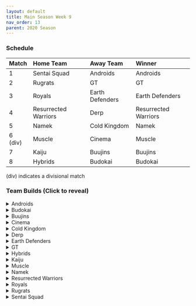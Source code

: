```yaml
---
layout: default
title: Main Season Week 9
nav_order: 13
parent: 2020 Season
---
```

### Schedule

|Match          |  Home Team            | Away Team        | Winner                |
| :-------------| :---------------------| :----------------| :---------------------|
| 1             | Sentai Squad          | Androids         |  Androids             |
| 2             | Rugrats               | GT               |  GT                   |
| 3             | Royals                | Earth Defenders  |  Earth Defenders      |
| 4             | Resurrected Warriors  | Derp             |  Resurrected Warriors |
| 5             | Namek                 | Cold Kingdom     |  Namek                |
| 6 (div)       | Muscle                | Cinema           |  Muscle               |
| 7             | Kaiju                 | Buujins          |  Buujins              | 
| 8             | Hybrids               | Budokai          |  Budokai              |

(div) indicates a divisional match

### Team Builds (Click to reveal)

<details>
  <summary>Androids</summary>
  <br />
<br />Home Map: Glacier
<br />Music: Boss Ganges
<br />Weekly Bench: Cell
<br />Boost Store: None

- Android 16:
    - Attack +2, Defense -1 (1)
    - Power of Rage (2)
    - Light Body (1)
    - Master Throw (1)
    - Quick Fast Attack (1)
    - Serious (1)
    - Trunks AI

- Super 17 - Costume 2
    - Super +1 (1)
    - Launch's Support (2)
    - Quick Fast Attack (1)
    - Fighting Spirit (1)
    - Indignation (1)
    - Savior (1)
    - Yajirobe AI

- Android 19:
    - Defense +2 (2)
    - Power of Rage (2)
    - Master Throw (1)
    - Light Body (1)
    - Latent Energy (1)
    - Majin Buu AI

- Android 17
    - Costume 2
    - Attack +1 (1)
    - Eternal Life (4)
    - Serious (1)
    - Indignation (1)
    - Gohan AI

</details>

<details>
  <summary>Budokai</summary>

<br />
<br />Home Map: Planet Namek
<br />Music: Boss Battle Rock
<br />Weekly bench: Early Goku
<br />Boosts: N/A

- Kid Goku (Costume 1)
    - Attack +2 Defense -1 (1)
    - Fighting Spirit (1)
    - Quick Fast Attack (1)
    - Eternal Life (4)
    - Trunks AI

- End Goku (SSJ) (Costume 2)
    - Ki+1 (1)
    - Indignation (1)
    - Savior (1)
    - Dende's Healing (1)
    - Launch's Support (2)
    - Broly's Ring (Limiter)
    - Chiaotzu Ai

- Nam (Costume 1)
    - Attack +1 (1)
    - Serious (1)
    - Combo Master (1)
    - Master Throw (1)
    - Light Body (1)
    - Dende's Healing (2)
    - Frieza AI

- Cyborg Tao (Costume 1)
    - Ki +2/Super -1 (1)
    - Serious (1)
    - Quick Fast Attack (1)
    - Savior (1)
    - Light Body (1)
    - Power of Rage (2)
    - Cell Ai

</details>

<details>
  <summary>Buujins</summary>
<br />
<br /> Home Map: Supreme Kai's World
<br />Music: Nanshan
<br />Bench: Evil Buu
<br />Boosts:

- Majuub
    - Attack +1 (1)
    - Latent Energy! (1)
    - Quick Fast Attack (1)
    - Launch's Support (2)
    - Indignation! (1)
    - Light Body (1)
    - Ginyu AI

- Majin Buu
    - Ki +2 Super -1 (1)
    - Savior (1)
    - Light Body (1)
    - Eternal Life (4)
    - Yajirobe AI

- Super Buu
    - Attack +2 Defense -1 (1)
    - Serious! (1)
    - Quick Fast Attack (1)
    - Dende's Healing (2)
    - Master Throw (1)
    - Combo Master (1)
    - Trunks AI

- Kid Buu
    - Defense +3 Attack -1 (2)
    - Launch's Support (2)
    - Indignation! (1)
    - Fighting Spirit! (1)
    - Savior (1)
    - Tien AI

</details>

<details>
  <summary>Cinema</summary>
<br />  
<br />Home Map: Hell
<br />Music: Warlord F
<br />Bench: Gogeta
<br />Boosts: Attack +1 (4z) x2, Draconic Aura (3z)

- Turles
    - Defense +3 Attack -1 (2)
    - Attack  +1 (Boost)
    - Eternal Life (4)
    - Fighting Spirit! (1)
    - Tien AI

- Zangya
    - Ki +1 (1)
    - Master Blast (1)
    - Dragon Spirit (2)
    - Exquisite Skill (1)
    - Savior (1)
    - Indignation! (1)
    - Ginyu AI

- Garlic Jr. (Base Form)
    - Attack +1 (1)
    - Attack +1 (Boost)
    - Launch's Support (2)
    - Dende's Healing (2)
    - Fighting Spirit! (1)
    - Indignation! (1)
    - Broly's Ring (Limiter)
    - Tien AI

- Fasha
    - Defense +2 (2)
    - Dende's Healing (2)
    - Light Body (1)
    - Serious! (1)
    - Quick Fast Attack (1)
    - Draconic Aura (Boost)
    - Trunks AI



</details>

<details>
  <summary>Cold Kingdom </summary>
  <br />
<br />Home Map: Broly's Planet
<br />Music: Paranoia
<br />Bench: Cooler
<br />Boosts:

- King Cold - Costume 2
    - Attack +2 Defense -1 (1) 
    - Serious (1) 
    - Quick fast Attack (1) 
    - Eternal Life(4)
    - Trunks AI

- Meta Cooler
    - Defense +2(2)
    - Serious(1)
    - Tension Up(2)
    - Dende’s Healing(2)
    - Trunks AI

- 3rd Form Freeza
    - Ki +1(1)
    - Launches Support(2)
    - Power of Rage(2)
    - Indignation(1)
    - Fighting Spirit(1)
    - Cell AI

- Recoome - Costume 2
    - Attack +1(1)
    - Kibito’s Secret Art(2)
    - Savior(1)
    - Light Body(1)
    - Launches Support (2)
    - Majin Buu AI

</details>

<details>
  <summary>Derp</summary>
<br />  
<br />Home Map: Penguin Village
<br />Music: War Begins
<br />Bench: Hercule
<br />Boosts:

- Gero
    - Defense +2 (2)
    - Dragon Spirit (2)
    - Dende's Healing (2)
    - Light Body (1)
    - Gohan AI

- Salza
    - Attack +1 (1)
    - Serious (1)
    - Eternal Life (4)
    - Savior (1)
    - Piccolo AI

- Kibito
    - Attack +2 Defense -1 (1)
    - Serious (1)
    - Fighting Spirit (1)
    - Quick Fast Attacks (1)
    - Dende's Healing (2)
    - Savior (1)
    - Goku AI

- Devilman
    - Ki +2 Super -1 (1)
    - Indignation (1)
    - Fighting Spirit (1)
    - Exquisite Skill (1)
    - Quick Fast Attacks (1)
    - Power of Rage (2)
    - Frieza AI

</details>

<details>
  <summary>Earth Defenders</summary>
  <br />
<br />Home Map: Mt. Paozu
<br />Music: Aether
<br />Bench: Tien
<br />Boosts:

- Krillin
    - Attack +1 (1)
    - Dende's Healing (2)
    - Indomitable Fighting Spirit (2)
    - Serious (1)
    - Quick Fast Attack (1)
    - Trunks AI

- Yamcha
    - Defense +3 Attack -1 (2)
    - Dragon Power (3)
    - Latent Energy (1)
    - Quick Fast Attack (1)
    - Tien AI

- Base Mid Goku
    - Super +2 Ki -1 (1)
    - Power of Rage (2)
    - Savior (1)
    - Indignation (1)
    - Launch's Support (2)
    - Tien AI

- SSJ1 Mid Vegeta
    - Attack +2 Defense -1 (1)
    - Dende's Healing (2)
    - Fighting Spirit (1)
    - Serious (1) 
    - Power of Rage (2)
    - Limiter (Free) 
    - Trunks AI

</details>

<details>
  <summary>GT</summary>
<br />  
<br />Home Map: Kings Castle
<br />Music: Turbulence
<br />Bench: Syn Shenron
<br />Boosts:

- Ssj4 Vegeta 
    - Ki +2/super-1 (1)
    - Indignation (1)
    - Fighting Spirit (1)
    - Rush Blast 3 (3)
    - Light Body (1)
    - Broly's ring (Free)
    - Yajirobe AI

- Goku SSJ3 
    - Attack +2/super -1 (1)
    - Serious (1)
    - Quick Fast Attack (1)
    - Dende's Healing (2)
    - Power of Rage (2)
    - Broly's Ring (Limiter)
    - Cell AI

- Super Baby 1
    - Defense +2 (2)
    - Dende's Healing (2)
    - Dragon Spirit (2)
    - Serious (1)
    - Piccolo AI

- Pan
    - Super +2/Ki -1 (1)
    - Launchs Support (2)
    - Dragon Power (3)
    - Saviour (1)
    - Yajirobe AI

</details>

<details>
  <summary>Hybrids</summary>
<br />  
<br />Home Map: Wastelands
<br />Music: Dragon Castle
<br />Bench: Ultimate Gohan
<br />Boosts:

Notes:
No map listed as the home team

- Kid Gohan - Costume 2
    - Defense +3 Attack -1 (2)
    - Latent Energy (1)
    - Eternal Life (4)
    - Trunks AI

- Sword Trunks (Base)
    - Ki + 2 Super - 1 (1)
    - Launch’s Support (2)
    - Indignation(1)
    - Savior (1)
    - Dende's Healing (2)
    - Broly's Ring (free)
    - Frieza AI

- Future Gohan (SSJ)
    - Ki +1 (1)
    - Fighting Spirit (1)
    - Latent Energy (1)
    - Serious (1)
    - Savior (1)
    - Kibito's Secret Art (2)
    - Frieza Ai

- Teen Gohan (SSJ) - Costume 3
    - Super +2, Ki-1 (1)
    - Indignation (1)
    - Fighting Spirit (1)
    - Launch’s Support (2)
    - Dende's Healing (2)
    - Chiaotzu Ai

</details>

<details>
  <summary>Kaiju</summary>
<br />  
<br />Home Map: Rocky Area
<br />Music: Crongus
<br />Bench: Scouter Vegeta
<br />Boosts:

- Nappa 
    - Costume 2
    - Defense +3 Attack -1 (2)
    - Fighting spirit (1)
    - Indignation (1)
    - Latent Energy (1)
    - Dende's Healing (2)
    - Yajirobe Ai

- Bardock
    - Super +2 Ki - 1 (1)
    - Indignation (1)
    - Fighting Spirit (1)
    - Launch Support (2)
    - Savior (1)
    - Unleash Ki (1)
    - Tien Ai

- King Vegeta 
    - Super +1 (1)
    - Latent Energy (1)
    - Savior (1)
    - Launch's Support (2)
    - Dende's Healing (2)
    - Yajirobe Ai

- Raditz
    - Attack +1 (1)
    - Serious (1)
    - Quick fast attack (1)
    - Eternal Life (4)
    - Goku Ai


</details>

<details>
  <summary>Muscle</summary>
<br />  
<br />Home Map: Muscle Tower
<br />Music: Epic Boss Fight
<br />Bench: Roshi
<br />Boosts: Attack +1 (4z), Kibito's Secret Art (3z) x2

- SSJ Trunks
    - Attack +2 Def -1 (1)
    - Attack +1 (Boost)
    - Dende’s Healing (2)
    - Quick Fast Attack (1)
    - Serious (1)
    - Power of Rage (2)
    - Goku AI

- SSJ Broly
    - Super +2 Ki -1 (1)
    - Savior (1)
    - Spiritual Control (3)
    - Light Body (1)
    - Fighting Spirit (1)
    - Kibito Secret Art (Boost)
    - Tien AI

- Bojack 
    - Ki +2 Super -1 (1)
    - Savior (1)
    - Launch’s Support (2)
    - Light Body (1)
    - Indignation (1)
    - Fighting Spirit (1)
    - Kibito Secret Art (Boost)
    - Tien AI

- Android 13
    - Attack +1 (1)
    - Dende’s Healing (2)
    - Tension Up (2)
    - Serious (1)
    - Indignation (1)
    - Goku AI


</details>

<details>
  <summary>Namek</summary>
<br />  
<br />Home Map: Kami's Lookout
<br />Music: Fight me if you can
<br />Bench: Late Piccolo
<br />Boosts:

- Tambourine
    - Attack+1 (1)
    - Dende's Healing (2)
    - Serious (1)
    - Quick Fast Attack (1)
    - Master Throw (1)
    - LIght Body (1)
    - Trunks ai

- Nail
    - Defense+3, Attack-1 (2)
    - Eternal LIfe (4)
    - Fighting Spirit (1)
    - Chiaotzu ai

- King Piccolo
    - Ki+2, Super-1 (1)
    - Power of Rage (2)
    - Indignation (1)
    - Savior (1)
    - Launch's Support (2)
    - Tien ai

- Nuova
    - Super+1 (1)
    - Dende's Healing (2)
    - Latent Energy (1)
    - Fighting Spirit (1)
    - Indignation (1)
    - Light Body (1)
    - Tien ai


</details>

<details>
  <summary>Resurrected Warriors</summary>
<br />  
<br />Home Map: Desert
<br />Music: Action Fight
<br />Bench: Android 18
<br />Boosts:

- Eighter - Costume 1
    - Defense +3 Attack -1 (2)
    - Hi Tension (3)
    - Light Body (1)
    - Indignation (1)
    - Cell AI

- End Vegeta:
    - Attack+2 defence down 1 (1)
    - Dende's healing (2)
    - Quick Fast Attack (1)
    - Serious (1)
    - Fighting Spirit (1)
    - Savior (1)
    - Chiaotzu AI

- Videl - Costume 3
    - Defence +2 (2)
    - Launch Support (2)
    - Power Of Rage (2)
    - Indigniation (1)
    - Krillin AI

- Early Piccolo - Costume 2
    - Ki +1 (1)
    - Eternal Life (4) 
    - Savior (1)
    - Fighting Spirit (1)
    - Chiaotzu AI


</details>


<details>
  <summary>Royals</summary>
<br />  
<br />Home Map: Hyperbolic Time Chamber
<br />Music: Thunder
<br />Bench: Dabura
<br />Boosts:

- Slug
    - Defense +2 (2)
    - Latent Energy (1)
    - Indignation (1)
    - Fighting Spirit (1)
    - Dendes Healing (2)
    - Yajorobe AI

- Mecha Frieza
    - Ki +2 Super -1 (1)
    - Savior (1)
    - Indignation (1)
    - Launch's Support (2)
    - Kibitos Secret Art (2)
    - Vegeta ai

- Majin Vegeta
    - Attack +2 Defense -1 (1)
    - Serious (1)
    - Latent Energy (1)
    - Eternal Life (4)
    - Chiaotzu Ai

- Pilaf (costume 2)
    - Defense +2 ATK -1 (1)
    - Dragon Power (3)
    - Dendes Healing (2)
    - Savior (1)
    - Brolys Ring (limiter)
    - Ginyu Ai


</details>

<details>
  <summary>Rugrats</summary>
<br />  
<br />Home Map: City Ruins
<br />Music: Nanga-F
<br />Bench: Kid Trunks
<br />Boosts:

- SSJ Goten (costume 1)
    - Attack +1 (1)
    - Indignation (1)
    - Dende's Healing (2)
    - Fighting Spirit (1)
    - Power of Rage (2)
    - Chaiotzu AI

- Cell Jr. (Costume 2)
    - Ki +1 (1)
    - Launch's Support (2)
    - Fighting Spirit (1)
    - Latent Energy (1)
    - Light Body (1)
    - Quick Fast Attack (1)
    - Krillin AI

- Arale (costume 2)
    - Super +2 Ki -1 (1)
    - Power of Rage (2)
    - Tension Up (2)
    - Savior (1)
    - Light Body (1)
    - Yajirobe AI 

- Saibaman (costume 1)
    - Defense +2 Attack -1 (1)
    - Latent Energy (1)
    - Unleash Ki (1)
    - Serious (1)
    - Hatred of Saiyans (1)
    - Quick Fast Attack (1)
    - Exquisite Skill (1)
    - Ginyu AI


</details>

<details>
  <summary>Sentai Squad</summary>
<br />  
<br />Home Map: Frieza's Ship
<br />Music: Hurricane
<br />Bench:  Saiyaman
<br />Boosts:

- Burter - Costume 2
    - Super +1 (1)
    - Power of Rage (2)
    - Launch's Support (2)
    - Indignation (1)
    - Quick Fast Attack (1)
    - Trunks AI

- Jeice - Costume 1
    - Ki +2 Super -1 (1)
    - Kibito's Secret Art (2)
    - Fighting Spirit (1)
    - Indignation (1)
    - Savior (1)
    - Light Body (1)
    - Cell AI

- Captain Ginyu - Costume 2
    - Attack +1 (1)
    - Eternal Life (4)
    - Light Body (1)
    - Quick Fast Attack (1)
    - Goku AI

- Saiyawoman - Costume 2
    - Defense +2 (2)
    - Power of Rage (2)
    - Launch's Support (2)
    - Savior (1)
    - Cell AI


</details>
